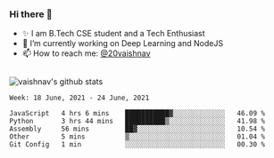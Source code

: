 ### Hi there 👋

<!--
**vaishnav-197/vaishnav-197** is a ✨ _special_ ✨ repository because its `README.md` (this file) appears on your GitHub profile.

Here are some ideas to get you started:
-->

- ✨ I am B.Tech CSE student and a Tech Enthusiast
- 🔭 I’m currently working on Deep Learning and NodeJS
- 📫 How to reach me: [@20vaishnav](https://twitter.com/20vaishnav)


<img src="https://github.com/vaishnav-197/vaishnav-197/blob/main/images/stat.svg" alt=""/>


![vaishnav's github stats](https://github-readme-stats.vercel.app/api?username=vaishnav-197&show_icons=true&theme=dark&count_private=true)



<!--START_SECTION:waka-->
```text
Week: 18 June, 2021 - 24 June, 2021

JavaScript   4 hrs 6 mins    ███████████▓░░░░░░░░░░░░░   46.09 % 
Python       3 hrs 44 mins   ██████████▒░░░░░░░░░░░░░░   41.98 % 
Assembly     56 mins         ██▓░░░░░░░░░░░░░░░░░░░░░░   10.54 % 
Other        5 mins          ▒░░░░░░░░░░░░░░░░░░░░░░░░   01.04 % 
Git Config   1 min           ░░░░░░░░░░░░░░░░░░░░░░░░░   00.30 % 
```
<!--END_SECTION:waka-->
